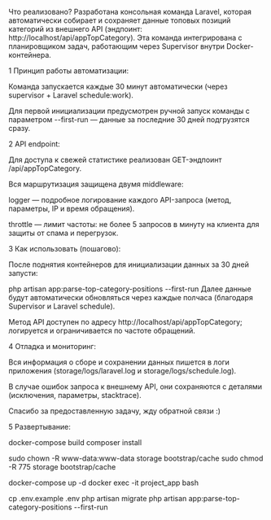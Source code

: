 Что реализовано?
Разработана консольная команда Laravel, которая автоматически собирает и сохраняет данные топовых позиций категорий из внешнего API (эндпоинт: http://localhost/api/appTopCategory). Эта команда интегрирована с планировщиком задач, работающим через Supervisor внутри Docker-контейнера.

1 Принцип работы автоматизации:

Команда запускается каждые 30 минут автоматически (через supervisor + Laravel schedule:work).

Для первой инициализации предусмотрен ручной запуск команды с параметром --first-run — данные за последние 30 дней подгрузятся сразу.


2 API endpoint:

Для доступа к свежей статистике реализован GET-эндпоинт /api/appTopCategory.

Вся маршрутизация защищена двумя middleware:

logger — подробное логирование каждого API-запроса (метод, параметры, IP и время обращения).

throttle — лимит частоты: не более 5 запросов в минуту на клиента для защиты от спама и перегрузок.

3 Как использовать (пошагово):

После поднятия контейнеров для инициализации данных за 30 дней запусти:

php artisan app:parse-top-category-positions --first-run
Далее данные будут автоматически обновляться через каждые полчаса (благодаря Supervisor и Laravel schedule).

Метод API доступен по адресу http://localhost/api/appTopCategory; логируется и ограничивается по частоте обращений.

4 Отладка и мониторинг:

Вся информация о сборе и сохранении данных пишется в логи приложения (storage/logs/laravel.log и storage/logs/schedule.log).

В случае ошибок запроса к внешнему API, они сохраняются с деталями (исключения, параметры, stacktrace).

Спасибо за предоставленную задачу, жду обратной связи :)

5 Развертывание:

docker-compose build
composer install

sudo chown -R www-data:www-data storage bootstrap/cache
sudo chmod -R 775 storage bootstrap/cache

docker-compose up -d
docker exec -it project_app bash

cp .env.example .env
php artisan migrate
php artisan app:parse-top-category-positions --first-run
